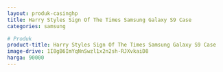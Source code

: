 ```yaml
---
layout: produk-casinghp
title: Harry Styles Sign Of The Times Samsung Galaxy S9 Case
categories: samsung

# Produk
product-title: Harry Styles Sign Of The Times Samsung Galaxy S9 Case
image-drive: 1I8gB6ImYqNnSwzl1x2n2sh-RJXvkaiD8
harga: 90000
---
```

